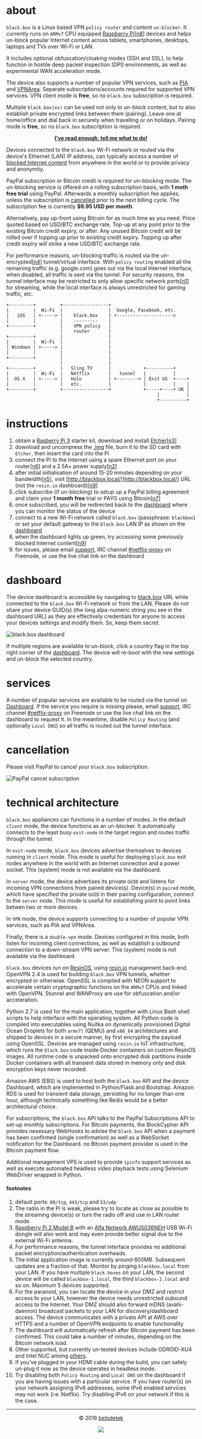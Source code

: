 # about
`black.box` is a Linux based VPN `policy router` and content `un-blocker`. It currently runs on `ARMv7` CPU equipped [Raspberry Pi](https://en.wikipedia.org/wiki/Raspberry_Pi)[[n8](#footnotes)] devices and helps un-block popular Internet content across tablets, smartphones, desktops, laptops and TVs over Wi-Fi or LAN.

It includes optional obfuscation/cloaking modes (SSH and SSL), to help function in hostile deep packet inspection (DPI) environments, as well as experimental WAN acceleration mode.

The device also supports a number of popular VPN services, such as [PIA](https://privateinternetaccess.com) and [VPNArea](https://vpnarea.com). Separate subscriptions/accounts required for supported VPN services. VPN client mode is **free**, so no `black.box` subscription is required.

Multiple `black.box(es)` can be used not only to un-block content, but to also establish private encrypted links between them (pairing). Leave one at home/office and dial back in securely when travelling or on holidays. Pairing mode is **free**, so no `black.box` subscription is required.

<p align="center"><a href="http://black-box.belodedenko.me/#instructions"><strong>I've read enough, tell me what to do!</strong></a></p>

Devices connected to the `black.box` Wi-Fi network or routed via the device's Ethernet (LAN) IP address, can typically access a number of [blocked Internet content](#services) from anywhere in the world or to provide privacy and anonymity.

PayPal subscription or Bitcoin credit is required for un-blocking mode. The un-blocking service is offered on a rolling subscription basis, with **1 moth free trial** using PayPal. Afterwards a monthly subscription fee applies, unless the subscription is [cancelled](#cancellation) prior to the next billing cycle. The subscription fee is currently **$9.95 USD per month**.

Alternatively, pay up-front using Bitcoin for as much time as you need. Price quoted based on USD/BTC exchange rate. Top-up at any point prior to the existing Bitcoin credit expiry, or after. Any unused Bitcoin credit will be rolled over if topping up prior to existing credit expiry. Topping up after credit expiry will strike a new USD/BTC exchange rate.

For performance reasons, un-blocking traffic is routed via the un-encrypted[[n4](#footnotes)] tunnel/virtual interface. With `policy routing` enabled all the remaining traffic (e.g. google.com) goes out via the local Internet interface, when disabled, all traffic is sent via the tunnel. For security reasons, the tunnel interface may be restricted to only allow specific network ports[[n1](#footnotes)] for streaming, while the local interface is always unrestricted for gaming traffic, etc.

```
+---------+         +-----------------+
|         |  Wi-Fi  |                 |  Google, Facebook, etc.
|   iOS   | +-----> |    black.box    | +--------------------->
|         |         |    ---------    |
+---------+         |    VPN policy   |
                    |    router       |
+---------+         |                 |
|         |  Wi-Fi  |                 |
| Windows | +-----> |                 |
|         |         |                 |
+---------+         |                 |
                    |                 |
+---------+         |   Sling TV      |            +----------+
|         |  Wi-Fi  |   Netflix       |   tunnel   |          |
|  OS X   | +-----> |   Hulu          | +--------> | Exit US  +----+
|         |         |   etc.          |            |          |    |
+---------+         +-----------------+            +-----+----+ UK |
                                                        |          |
                                                        +----------+
```

# instructions
1. obtain a [Rasberry Pi 3](https://www.amazon.co.uk/Raspberry-Pi-Official-Desktop-Starter/dp/B01CI5879A) starter kit, download and install [Etcher](http://www.etcher.io/)[[n3](#footnotes)]
2. download and uncompress the [.img](https://s3.eu-central-1.amazonaws.com/belodetech/resin-rpi3-1.24.1-2.8.3-eef8cf4afe02.img.gz) file, burn it to the SD card with `Etcher`, then insert the card into the Pi
3. connect the Pi to the Internet using a spare Ethernet port on your router[[n6](#footnotes)] and a 2.5A+ power supply[[n2](#footnotes)]
4. after initial initialisation of around 15-20 minutes depending on your bandwidth[[n5](#footnotes)], visit [http://blackbox.local/](http://blackbox.local/) URL (not the `resin.io` dashboard)[[n9](#footnotes)]
5. click subscribe (if un-blocking) to setup up a PayPal billing agreement and claim your **1 month free** trial or PAYG using Bitcoin[[n7](#footnotes)]
6. once subscribed, you will be redirected back to the [dashboard](#dashboard) where you can monitor the status of the device
7. connect to a new Wi-Fi network called `black.box` (passphrase: `blackbox`) or set your default gateway to the `black.box` LAN IP as shown on the [dashboard](#dashboard)
8. when the dashboard lights up green, try accessing some previously blocked Internet content[[n9](#footnotes)]
9. for issues, please email [support](mailto:blackbox@belodedenko.me), IRC channel [#netflix-proxy](https://webchat.freenode.net/?channels=#netflix-proxy) on Freenode, or use the live chat link on the dashboard

# dashboard
The device dashboard is accessible by navigating to [black.box](http://blackbox.local/) URL while connected to the `black.box` Wi-Fi network or from the LAN. Please do not share your device GUID(s) (the long alpa-numeric string you see in the dashboard URL) as they are effectively credentials for anyone to access your devices settings and modify them. So, keep them secret.

![black.box dashboard](https://raw.githubusercontent.com/ab77/black.box/master/images/dashboard.png)

If multiple regions are available to un-block, click a country flag in the top right corner of the [dashboard](#dashboard). The device will re-boot with the new settings and un-block the selected country.

# services
A number of popular services are available to be routed via the tunnel on [Dashboard](#dashboard). If the service you require is missing please, email [support](mailto:blackbox@belodedenko.me), IRC channel [#netflix-proxy](https://webchat.freenode.net/?channels=#netflix-proxy) on Freenode or use the live chat link on the dashboard to request it. In the meantime, disable `Policy Routing` (and optionally `Local DNS`) so all traffic is routed out the tunnel interface.

# cancellation
Please visit PayPal to cancel your `black.box` subscription.

![PayPal cancel subscription](https://raw.githubusercontent.com/ab77/black.box/master/images/paypal.png)

# technical architecture
`black.box` appliances can functions in a number of modes. In the default `client` mode, the device functions as an un-blocker. It automatically connects to the least busy `exit-node` in the target region and routes traffic through the tunnel.

In `exit-node` mode, `black.box` devices advertise themselves to devices running in `client` mode. This mode is useful for deploying `black.box` exit nodes anywhere in the world with an Internet connection and a power socket. This (system) mode is not available via the dashboard.

In `server` mode, the device advertises its private `GUID` and listens for incoming VPN connections from paired device(s). Device(s) in `paired` mode, which have specified the private `GUID` in their pairing configuration, connect to the `server` node. This mode is useful for establishing point to point links betwen two or more devices.

In `VPN` mode, the device supports connecting to a number of popular VPN services, such as PIA and VPNArea.

Finally, there is a `double-vpn` mode. Devices configured in this mode, both listen for incoming client connections, as well as establish a outbound connection to a down-stream VPN server. This (system) mode is not available via the dashboard.

`black.box` devices run on [ResinOS](https://resinos.io/), using [resin.io](https://resin.io/) management back-end. OpenVPN 2.4 is used for building `black.box` VPN tunnels, whether encrypted or otherwise. OpenSSL is compiled with NEON support to accelerate certain cryptographic functions on the `ARMv7` CPUs and linked with OpenVPN. Stunnel and WANProxy are use for obfuscation and/or acceleration.

Python 2.7 is used for the main application, together with Linux Bash shell scripts to help interface with the operating system. All Python code is compiled into executables using Nuitka on dynamically provisioned Digital Ocean Droplets for both `armv7l` (QEMU) and `x86_64` architectures and shipped to devices in a secure manner, by first encrypting the payload using OpenSSL. Devices are managed using `resin.io` IoT infrastructure, which runs the `black.box` code inside Docker containers on custom ResinOS images. All runtime code is unpacked onto encrypted disk partitions inside Docker containers with all transient data stored in memory only and disk encryption keys never recorded.

Amazon AWS (EBS) is used to host both the `black.box` API and the device Dashboard, which are implemented in Python/Flask and Bootstrap. Amazon RDS is used for transient data storage, persisting for no longer than one hour, although technically something like Redis would be a better architectural choice.

For subscriptions, the `black.box` API talks to the PayPal Subscriptions API to set-up monthly subscriptions. For Bitcoin payments, the BlockCypher API provides nesessary WebHooks to advise the `black.box` API when a payment has been confirmed (single confirmation) as well as a WebSocket notification for the Dashboard. no Bitcoin payment provider is used in the Bitcoin payment flow.

Additional management VPS is used to provide `ipinfo` support services as well as execute automated headless video playback tests using  Selenium WebDriver wrapped in Python.

#### footnotes
1. default ports: `80/tcp`, `443/tcp` and `53/udp`
2. The radio in the Pi is weak, please try to locate as close as possible to the streaming device(s) or turn the radio off and use in LAN router mode.
3. [Raspberry Pi 2 Model B](https://www.raspberrypi.org/products/raspberry-pi-2-model-b/) with an [Alfa Network AWUS036NEH](https://www.amazon.co.uk/dp/B003JTM9JY) USB Wi-Fi dongle will also work and may even provide better signal due to the external Wi-Fi antenna.
4. For performance reasons, the tunnel interface provides no additional packet encryption/authentication overheads.
5. The initial application image is currently around 600MB. Subsequent updates are a fraction of that. Monitor by pinging `blackbox.local` from your LAN. If you have multiple `black.boxes` on your LAN, the second device will be called `blackbox-1.local`, the third `blackbox-2.local` and so on. Maximum 5 devices supported.
6. For the paranoid, you can locate the device in your DMZ and restrict access to your LAN, however the device needs unrestricted oubound access to the Internet. Your DMZ should also forward mDNS (avahi-daemon) broadcast packets to your LAN for discovery/dashboard access. The device communicates with a private API at AWS over HTTPS and a number of OpenVPN endpoints to enable functionality.
7. The dashboard will automatically refresh after Bitcoin payment has been confirmed. This could take a number of minutes, depending on the Bitcoin network load.
8. Other supported, but currently un-tested devices include ODROID-XU4 and Intel NUC among [others](https://docs.resin.io/hardware/devices/). 
8. If you've plugged in your HDMI cable during the build, you can safely un-plug it now as the device operates in headless mode.
9. Try disabling both `Policy Routing` and `Local DNS` on the dashboard if you are having issues with a particular service. If you have router(s) on your network assigning IPv6 addresses, some IPv6 enabled services may not work (i.e. Netflix). Try disabling IPv6 on your network if this is the case.

<hr>
<p align="center">&copy; 2016 <a href="http://ab77.github.io/">belodetek</a></p>
<p align="center"><a href="http://anton.belodedenko.me/"><img src="https://avatars2.githubusercontent.com/u/2033996?v=3&s=50"></a></p>
